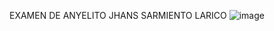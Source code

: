 EXAMEN DE ANYELITO JHANS SARMIENTO LARICO 
![image](https://github.com/user-attachments/assets/c5ed501d-353f-49a7-8eec-e0e957188b11)
